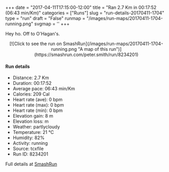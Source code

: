 +++
date = "2017-04-11T17:15:00-12:00"
title = "Ran 2.7 Km in 00:17:52 (06:43 min/Km)"
categories = ["Runs"]
slug = "run-details-20170411-1704"
type = "run"
draft = "False"
runmap = "/images/run-maps/20170411-1704-running.png"
svgmap = '<polyline points="47 100, 55 82, 57 80, 44 78, 44 77, 44 69, 41 57, 49 47, 49 46, 49 45, 54 37, 54 36, 58 27, 58 25, 50 24, 49 22, 53 19, 55 14, 54 12, 54 12, 57 10, 60 0">'
+++

Hey ho. Off to O'Hagan's. 

<!--more-->

<center>
[![Click to see the run on SmashRun](/images/run-maps/20170411-1704-running.png "A map of this run")](https://smashrun.com/peter.smith/run/8234201)
</center>

#### Run details

* Distance: 2.7 Km
* Duration: 00:17:52
* Average pace: 06:43 min/Km
* Calories: 209 Cal
* Heart rate (ave): 0 bpm
* Heart rate (max): 0 bpm
* Heart rate (min): 0 bpm
* Elevation gain: 8 m
* Elevation loss:  m
* Weather: partlycloudy
* Temperature: 21 &deg;C
* Humidity: 82%
* Activity: running
* Source: tcxfile
* Run ID: 8234201

Full details at [SmashRun](https://smashrun.com/peter.smith/run/8234201)